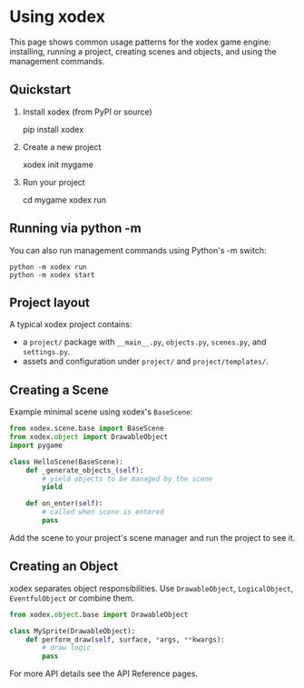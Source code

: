 # Using xodex

This page shows common usage patterns for the xodex game engine: installing, running a project, creating scenes and objects, and using the management commands.

## Quickstart

1. Install xodex (from PyPI or source)

   pip install xodex

2. Create a new project

   xodex init mygame

3. Run your project

   cd mygame
   xodex run

## Running via python -m

You can also run management commands using Python's -m switch:

    python -m xodex run
    python -m xodex start

## Project layout

A typical xodex project contains:

- a `project/` package with `__main__.py`, `objects.py`, `scenes.py`, and `settings.py`.
- assets and configuration under `project/` and `project/templates/`.

## Creating a Scene

Example minimal scene using xodex's `BaseScene`:

```python
from xodex.scene.base import BaseScene
from xodex.object import DrawableObject
import pygame

class HelloScene(BaseScene):
    def _generate_objects_(self):
        # yield objects to be managed by the scene
        yield

    def on_enter(self):
        # called when scene is entered
        pass
```

Add the scene to your project's scene manager and run the project to see it.

## Creating an Object

xodex separates object responsibilities. Use `DrawableObject`, `LogicalObject`, `EventfulObject` or combine them.

```python
from xodex.object.base import DrawableObject

class MySprite(DrawableObject):
    def perform_draw(self, surface, *args, **kwargs):
        # draw logic
        pass
```

For more API details see the API Reference pages.
